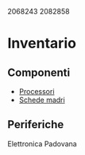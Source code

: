 2068243 2082858
# Inventario
## Componenti
- [Processori](./componenti/processori.md)
- [Schede madri](./componenti/schede_madri.md)
## Periferiche

Elettronica Padovana
